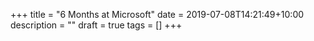 +++
title = "6 Months at Microsoft"
date = 2019-07-08T14:21:49+10:00
description = ""
draft = true
tags = []
+++
